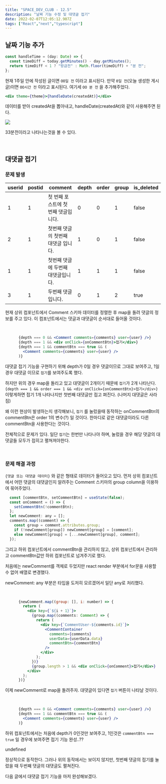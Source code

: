 ```yaml
---
title: "SPACE_DEV_CLUB - 12.5"
description: "날짜 기능 수정 및 대댓글 접기"
date: 2022-02-07T12:05:12.907Z
tags: ["React","next","typescript"]
---
```

## 날짜 기능 추가

```jsx
const handleTime = (day: Date) => {
  const timeDiff = today.getMinutes() - day.getMinutes();
  return timeDiff < 1 ? "방금전" : Math.floor(timeDiff) + "분 전";
};
```

현재 1주일 안에 작성된 글이면 `OO일 전` 이라고 표시된다. 만약 `0일 전`(오늘 생성한 게시글)이면 `OO시간 전` 이라고 표시된다. 여기세 `OO 분 전` 을 추가해주었다.

```jsx
<div theme={theme}>{handleDate(createdAt)}</div>
```

데이터를 받아 createdAt을 뽑아내고, handleDate(createdAt)와 같이 사용해주면 된다. 

![](/images/9b430556-96c5-4dc3-86bd-4a2ce0bf62dd-image.png)

33분전이라고 나타나는것을 볼 수 있다.

<br>

## 대댓글 접기

### 문제 발생

|userid|postid|comment|depth|order|group|is_deleted|
|---|---|---|---|---|---|---|
|1|1|첫 번째 포스트에 첫 번째 댓글입니다.|0|0|1|false|
|2|1|첫번째 댓글의 첫번째 대댓글 입니다.|1|0|1|false|
|1|1|첫번째 댓글에 두번째 대댓글입니다.|1|1|1|false|
|3|1|두번째 댓글입니다.|0|1|2|true|

현재 상위 컴포넌트에서 Comment 스키마 데이터를 정렬한 후 map을 돌려 댓글의 정보를 주고 있다. 이 컴포넌트에서는 댓글과 대댓글이 순서대로 들어올 것이다.

<br>

```jsx
      {depth === 0 && <Comment comments={comments} user={user} />}
      {depth === 1 && <div onClick={onCommentBtn}>접기</div>}
      {depth === 1 && commentBtn === true && (
        <Comment comments={comments} user={user} />
      )}
```

대댓글 접기 기능을 구현하기 위해 depth가 0일 경우 댓글이므로 그대로 보여주고, 1일 경우 대댓글 이므로 `접기`를 보여주도록 했다.

하지만 위의 경우 map을 돌리고 있고 대댓글이 2개이기 때문에 `접기`가 2개 나타난다. `{depth === 1 && order === 1 && <div onClick={onCommentBtn}>접기</div>}` 이렇게하면 접기 1개 나타나지만 첫번째 대댓글만 접고 펴진다. (나머지 대댓글은 사라짐)

왜 이런 현상이 발생하는지 생각해보니, `접기` 를 눌렀을때 동작하는 onCommentBtn의 commentBtn은 order 1의 변수(?) 일 것이다. 한마디로 같은 대댓글이라도 다른 commentBtn을 사용한다는 것이다.

전체적으로 문제가 있다. 일단 `접기`는 한번만 나타나야 하며, 눌렀을 경우 해당 댓글의 대댓글들 모두가 접히고 펼쳐져야한다.

<br>

### 문제 해결 과정

`{댓글 또는 대댓글 데이터}` 와 같은 형태로 데이터가 들어오고 있다. 먼저 상위 컴포넌트에서 어떤 댓글의 대댓글인지 알려주는 Comment 스키마의 group column을 이용하여 묶어주었다.

```jsx
  const [commentBtn, setCommentBtn] = useState(false);
  const onComment = () => {
    setCommentBtn(!commentBtn);
  };
  let newComment: any = [];
  comments.map((comment) => {
    const group = comment.attributes.group;
    if (!newComment[group]) newComment[group] = [comment];
    else newComment[group] = [...newComment[group], comment];
  });
```

그리고 하위 컴포넌트에서 commentBtn을 관리하지 않고, 상위 컴포넌트에서 관리하고 commentBtn값만 하위 컴포넌트로 넘겨주기로 했다.

처음에는 newComment를 객체로 두었지만 react render 부분에서 for문을 사용할 수 없어 배열로 변경했다.

newComment: any 부분은 타입을 도저히 모르겠어서 일단 any로 처리했다.

<br>

```jsx
      {newComment.map((group: [], i: number) => {
        return (
          <div key={`${i + 1}`}>
            {group.map((comments: Comment) => {
              return (
                <div key={`CommentUser-${comments.id}`}>
                  <CommentContainer
                    comments={comments}
                    userData={userData.data}
                    commentBtn={commentBtn}
                  />
                </div>
              );
            })}
            {group.length > 1 && <div onClick={onComment}>접기</div>}
          </div>
        );
      })}
```

이제 newComment로 map을 돌려주자. 대댓글이 있다면 `접기` 버튼이 나타날 것이다.

<br>

```jsx
      {depth === 0 && <Comment comments={comments} user={user} />}
      {depth === 1 && commentBtn === true && (
        <Comment comments={comments} user={user} />
      )}
```
하위 컴포넌트에서는 처음에 depth가 0인것만 보여주고, 1인것은 `commentBtn === true` 일 경우에 보여주면 접기 기능 완성..??

undefined

정상적으로 동작한다. 그러나 위의 동작에서는 보이지 않지만, 첫번째 댓글의 접기를 눌렀을 때 두번째 댓글의 대댓글도 펼쳐진다.

다음 글에서 대댓글 접기 기능을 마저 완성해보겠다.